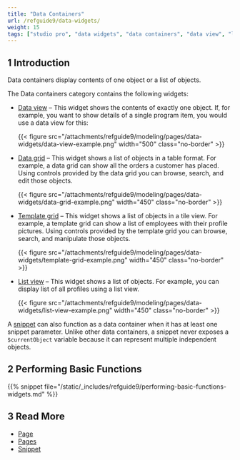 ```yaml
---
title: "Data Containers"
url: /refguide9/data-widgets/
weight: 15
tags: ["studio pro", "data widgets", "data containers", "data view", "list view", "data grid", "snippet"]
---
```


## 1 Introduction

Data containers display contents of one object or a list of objects. 

The Data containers category contains the following widgets:

* [Data view](/refguide9/data-view/) – This widget shows the contents of exactly one object. If, for example, you want to show details of a single program item, you would use a data view for this:

    {{< figure src="/attachments/refguide9/modeling/pages/data-widgets/data-view-example.png"   width="500"  class="no-border" >}}

* [Data grid](/refguide9/data-grid/) – This widget shows a list of objects in a table format. For example, a data grid can show all the orders a customer has placed. Using controls provided by the data grid you can browse, search, and edit those objects.

    {{< figure src="/attachments/refguide9/modeling/pages/data-widgets/data-grid-example.png"   width="450"  class="no-border" >}}

* [Template grid](/refguide9/template-grid/) – This widget shows a list of objects in a tile view. For example, a template grid can show a list of employees with their profile pictures. Using controls provided by the template grid you can browse, search, and manipulate those objects.

    {{< figure src="/attachments/refguide9/modeling/pages/data-widgets/template-grid-example.png"   width="450"  class="no-border" >}}

* [List view](/refguide9/list-view/) – This widget shows a list of objects. For example, you can display list of all profiles using a list view. 

    {{< figure src="/attachments/refguide9/modeling/pages/data-widgets/list-view-example.png"   width="450"  class="no-border" >}}

A [snippet](/refguide9/snippet/) can also function as a data container when it has at least one snippet parameter. Unlike other data containers, a snippet never exposes a `$currentObject` variable because it can represent multiple independent objects.

## 2 Performing Basic Functions

{{% snippet file="/static/_includes/refguide9/performing-basic-functions-widgets.md" %}}

## 3 Read More

* [Page](/refguide9/page/)
* [Pages](/refguide9/pages/)
* [Snippet](/refguide9/snippet/)

